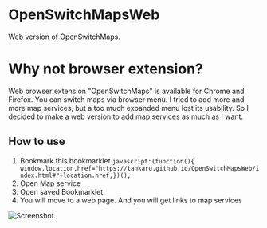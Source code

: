 # OpenSwitchMapsWeb
Web version of OpenSwitchMaps.

# Why not browser extension?
Web browser extension "OpenSwitchMaps" is available for Chrome and Firefox. You can switch maps via browser menu. I tried to add more and more map services, but a too much expanded menu lost its usability. So I decided to make a web version to add map services as much as I want.

## How to use
1. Bookmark this bookmarklet
```javascript:(function(){ window.location.href="https://tankaru.github.io/OpenSwitchMapsWeb/index.html#"+location.href;})();```
1. Open Map service
1. Open saved Bookmarklet
1. You will move to a web page. And you will get links to map services

![Screenshot](screenshot.jpg)
